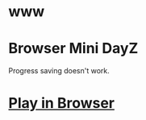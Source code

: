 # www
 
# Browser Mini DayZ

Progress saving doesn't work.

# [Play in Browser](https://Kuthai/www/)

